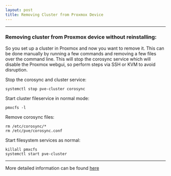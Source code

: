 ```yaml
---
layout: post
title: Removing Cluster from Proxmox Device
---
```



----

### Removing cluster from Proxmox device without reinstalling:

So you set up a cluster in Proxmox and now you want to remove it. This can be done manually by running a few commands and removing a few files over the command line. This will stop the corosync service which will disable the Proxmox webgui, so perform steps via SSH or KVM to avoid disruption.

Stop the corosync and cluster service:
```shell
systemctl stop pve-cluster corosync
```

Start cluster fileservice in normal mode:
```shell
pmxcfs -l
```

Remove corosync files:
```shell
rm /etc/corosync/*
rm /etc/pve/corosync.conf
```

Start filesystem services as normal:
```shell
killall pmxcfs
systemctl start pve-cluster 
```
----

More detailed information can be found [here](https://pve.proxmox.com/wiki/Cluster_Manager)
